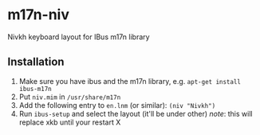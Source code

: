 # m17n-niv
Nivkh keyboard layout for IBus m17n library

## Installation

1. Make sure you have ibus and the m17n library, e.g. `apt-get install ibus-m17n`
1. Put `niv.mim` in `/usr/share/m17n`
1. Add the following entry to `en.lnm` (or similar): `(niv "Nivkh")`
1. Run `ibus-setup` and select the layout (it'll be under other)  *note*: this will replace xkb until your restart X
